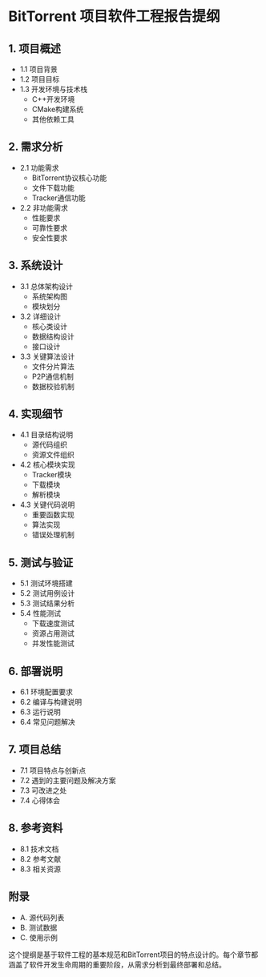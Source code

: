 # BitTorrent 项目软件工程报告提纲

## 1. 项目概述
- 1.1 项目背景
- 1.2 项目目标
- 1.3 开发环境与技术栈
  - C++开发环境
  - CMake构建系统
  - 其他依赖工具

## 2. 需求分析
- 2.1 功能需求
  - BitTorrent协议核心功能
  - 文件下载功能
  - Tracker通信功能
- 2.2 非功能需求
  - 性能要求
  - 可靠性要求
  - 安全性要求

## 3. 系统设计
- 3.1 总体架构设计
  - 系统架构图
  - 模块划分
- 3.2 详细设计
  - 核心类设计
  - 数据结构设计
  - 接口设计
- 3.3 关键算法设计
  - 文件分片算法
  - P2P通信机制
  - 数据校验机制

## 4. 实现细节
- 4.1 目录结构说明
  - 源代码组织
  - 资源文件组织
- 4.2 核心模块实现
  - Tracker模块
  - 下载模块
  - 解析模块
- 4.3 关键代码说明
  - 重要函数实现
  - 算法实现
  - 错误处理机制

## 5. 测试与验证
- 5.1 测试环境搭建
- 5.2 测试用例设计
- 5.3 测试结果分析
- 5.4 性能测试
  - 下载速度测试
  - 资源占用测试
  - 并发性能测试

## 6. 部署说明
- 6.1 环境配置要求
- 6.2 编译与构建说明
- 6.3 运行说明
- 6.4 常见问题解决

## 7. 项目总结
- 7.1 项目特点与创新点
- 7.2 遇到的主要问题及解决方案
- 7.3 可改进之处
- 7.4 心得体会

## 8. 参考资料
- 8.1 技术文档
- 8.2 参考文献
- 8.3 相关资源

## 附录
- A. 源代码列表
- B. 测试数据
- C. 使用示例

这个提纲是基于软件工程的基本规范和BitTorrent项目的特点设计的。每个章节都涵盖了软件开发生命周期的重要阶段，从需求分析到最终部署和总结。